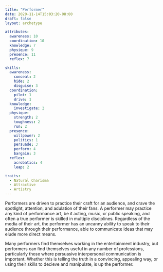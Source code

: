 ```yaml
---
title: "Performer"
date: 2020-11-14T15:03:20-08:00
draft: false
layout: archetype

attributes:
  awareness: 10
  coordination: 10
  knowledge: 7
  physique: 9
  presence: 11
  reflex: 7

skills:
  awareness:
    conceal: 2
    hide: 2
    disguise: 3
  coordination:
    pilot: 1
    drive: 1
  knowledge:
    investigate: 2
  physique:
    strength: 2
    toughness: 2
    run: 2
  presence:
    willpower: 2
    politics: 1
    persuade: 3
    perform: 4
    bargain: 3
  reflex:
    acrobatics: 4
    leap: 2

traits:
  - Natural Charisma
  - Attractive
  - Artistry
---
```


Performers are driven to practice their craft for an audience, and crave the spotlight, attention, and adulation of their fans. A performer may practice any kind of performance art, be it acting, music, or public speaking, and often a true performer is skilled in multiple disciplines. Regardless of the media of their art, the performer has an uncanny ability to speak to their audience through their performance, able to communicate ideas that may elude more direct means.

Many performers find themselves working in the entertainment industry, but performers can find themselves useful in any number of professions, particularly those where persuasive interpersonal communication is important. Whether this is telling the truth in a convincing, appealing way, or using their skills to decieve and manipulate, is up the performer.
